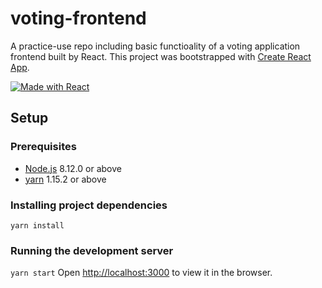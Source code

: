 # voting-frontend

A practice-use repo including basic functioality of a voting application frontend built by React.
This project was bootstrapped with [Create React App](https://github.com/facebook/create-react-app).

[![Made with React](https://img.shields.io/badge/made%20with-React-orange.svg)](https://reactjs.org/)

## Setup

### Prerequisites
- [Node.js](https://nodejs.org/) 8.12.0 or above
- [yarn](https://yarnpkg.com/) 1.15.2 or above

### Installing project dependencies
`yarn install`

### Running the development server
`yarn start`
Open [http://localhost:3000](http://localhost:3000) to view it in the browser.

